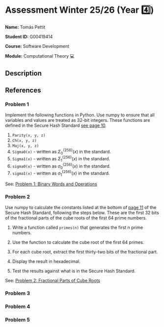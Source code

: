 # Assessment Winter 25/26 (Year 4️⃣)
**Name:** Tomás Pettit

**Student ID:** G00419414

**Course:** Software Development

**Module:** Computational Theory 💻

## Description

## References

### Problem 1
Implement the following functions in Python.
Use numpy to ensure that all variables and values are treated as 32-bit integers.
These functions are defined in the Secure Hash Standard [see page 10](https://nvlpubs.nist.gov/nistpubs/FIPS/NIST.FIPS.180-4.pdf).

1. `Parity(x, y, z)`
2. `Ch(x, y, z)`
3. `Maj(x, y, z)`
4. `Sigma0(x)` - written as $\Sigma_0^{\{256\}}(x)$ in the standard.
5. `Sigma1(x)` - written as $\Sigma_1^{\{256\}}(x)$ in the standard.
6. `sigma0(x)` - written as $\sigma_0^{\{256\}}(x)$ in the standard.
7. `sigma1(x)` - written as $\sigma_1^{\{256\}}(x)$ in the standard.

See: [Problem 1: Binary Words and Operations](https://github.com/tomaspettit/CT-G00419414/blob/main/problems.ipynb)

### Problem 2
Use numpy to calculate the constants listed at the bottom of [page 11](https://nvlpubs.nist.gov/nistpubs/FIPS/NIST.FIPS.180-4.pdf) of the Secure Hash Standard, following the steps below.
These are the first 32 bits of the fractional parts of the cube roots of the first 64 prime numbers.

1. Write a function called `primes(n)` that generates the first n prime numbers.

2. Use the function to calculate the cube root of the first 64 primes.

3. For each cube root, extract the first thirty-two bits of the fractional part.

4. Display the result in hexadecimal.

5. Test the results against what is in the Secure Hash Standard.

See: [Problem 2: Fractional Parts of Cube Roots](https://github.com/tomaspettit/CT-G00419414/blob/main/problems.ipynb)

### Problem 3

### Problem 4

### Problem 5
